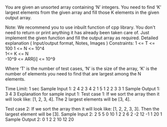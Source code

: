 You are given an unsorted array containing ‘N’ integers. You need to find ‘K’ largest elements from the given array and fill those K elements in the given output array.

Note:
We recommend you to use inbuilt function of cpp library.
You don't need to return or print anything it has already been taken care of. Just implement the given function and fill the output array as required.
Detailed explanation ( Input/output format, Notes, Images )
Constraints:
1 <= T <= 100
1 <= N <= 10^4  
1<= K <= N  
-10^9 <= ARR[i] <= 10^9

Where ‘T’ is the number of test cases, ‘N’ is the size of the array, ‘K’ is the number of elements you need to find that are largest among the N elements.

Time Limit: 1 sec
Sample Input 1:
2
4 2
3 4 2 1
5 1
2 2 3 3 1
Sample Output 1:
3 4
3
Explanation for sample input 1:
Test case 1:
If we sort the array then it will look like: [1, 2, 3, 4]. The 2 largest elements will be [3, 4].

Test case 2:
If we sort the array then it will look like: [1, 2, 2, 3, 3]. Then the largest element will be [3].
Sample Input 2:
2
5 5
0 10 1 2 2
6 2
-2 12 -1 1 20 1 
Sample Output 2:
0 1 2 2 10
12 20